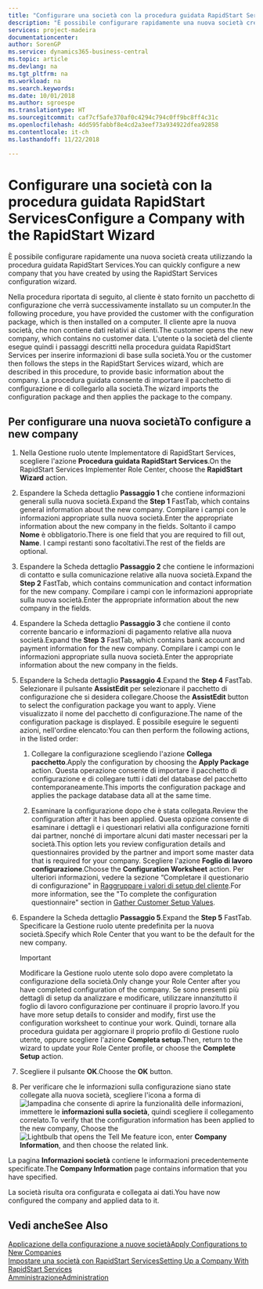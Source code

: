 ```yaml
---
title: "Configurare una società con la procedura guidata RapidStart Services | Microsoft Docs"
description: "È possibile configurare rapidamente una nuova società creata utilizzando la procedura guidata RapidStart Services."
services: project-madeira
documentationcenter: 
author: SorenGP
ms.service: dynamics365-business-central
ms.topic: article
ms.devlang: na
ms.tgt_pltfrm: na
ms.workload: na
ms.search.keywords: 
ms.date: 10/01/2018
ms.author: sgroespe
ms.translationtype: HT
ms.sourcegitcommit: caf7cf5afe370af0c4294c794c0ff9bc8ff4c31c
ms.openlocfilehash: 4dd595fabbf8e4cd2a3eef73a934922dfea92858
ms.contentlocale: it-ch
ms.lasthandoff: 11/22/2018

---
```

# <a name="configure-a-company-with-the-rapidstart-wizard"></a><span data-ttu-id="732ed-103">Configurare una società con la procedura guidata RapidStart Services</span><span class="sxs-lookup"><span data-stu-id="732ed-103">Configure a Company with the RapidStart Wizard</span></span>
<span data-ttu-id="732ed-104">È possibile configurare rapidamente una nuova società creata utilizzando la procedura guidata RapidStart Services.</span><span class="sxs-lookup"><span data-stu-id="732ed-104">You can quickly configure a new company that you have created by using the RapidStart Services configuration wizard.</span></span>

<span data-ttu-id="732ed-105">Nella procedura riportata di seguito, al cliente è stato fornito un pacchetto di configurazione che verrà successivamente installato su un computer.</span><span class="sxs-lookup"><span data-stu-id="732ed-105">In the following procedure, you have provided the customer with the configuration package, which is then installed on a computer.</span></span> <span data-ttu-id="732ed-106">Il cliente apre la nuova società, che non contiene dati relativi ai clienti.</span><span class="sxs-lookup"><span data-stu-id="732ed-106">The customer opens the new company, which contains no customer data.</span></span> <span data-ttu-id="732ed-107">L'utente o la società del cliente esegue quindi i passaggi descritti nella procedura guidata RapidStart Services per inserire informazioni di base sulla società.</span><span class="sxs-lookup"><span data-stu-id="732ed-107">You or the customer then follows the steps in the RapidStart Services wizard, which are described in this procedure, to provide basic information about the company.</span></span> <span data-ttu-id="732ed-108">La procedura guidata consente di importare il pacchetto di configurazione e di collegarlo alla società.</span><span class="sxs-lookup"><span data-stu-id="732ed-108">The wizard imports the configuration package and then applies the package to the company.</span></span>  

## <a name="to-configure-a-new-company"></a><span data-ttu-id="732ed-109">Per configurare una nuova società</span><span class="sxs-lookup"><span data-stu-id="732ed-109">To configure a new company</span></span>  
1. <span data-ttu-id="732ed-110">Nella Gestione ruolo utente Implementatore di RapidStart Services, scegliere l'azione **Procedura guidata RapidStart Services**.</span><span class="sxs-lookup"><span data-stu-id="732ed-110">On the RapidStart Services Implementer Role Center, choose the **RapidStart Wizard** action.</span></span>  
2. <span data-ttu-id="732ed-111">Espandere la Scheda dettaglio **Passaggio 1** che contiene informazioni generali sulla nuova società.</span><span class="sxs-lookup"><span data-stu-id="732ed-111">Expand the **Step 1** FastTab, which contains general information about the new company.</span></span> <span data-ttu-id="732ed-112">Compilare i campi con le informazioni appropriate sulla nuova società.</span><span class="sxs-lookup"><span data-stu-id="732ed-112">Enter the appropriate information about the new company in the fields.</span></span> <span data-ttu-id="732ed-113">Soltanto il campo **Nome** è obbligatorio.</span><span class="sxs-lookup"><span data-stu-id="732ed-113">There is one field that you are required to fill out, **Name**.</span></span> <span data-ttu-id="732ed-114">I campi restanti sono facoltativi.</span><span class="sxs-lookup"><span data-stu-id="732ed-114">The rest of the fields are optional.</span></span>  
3. <span data-ttu-id="732ed-115">Espandere la Scheda dettaglio **Passaggio 2** che contiene le informazioni di contatto e sulla comunicazione relative alla nuova società.</span><span class="sxs-lookup"><span data-stu-id="732ed-115">Expand the **Step 2** FastTab, which contains communication and contact information for the new company.</span></span> <span data-ttu-id="732ed-116">Compilare i campi con le informazioni appropriate sulla nuova società.</span><span class="sxs-lookup"><span data-stu-id="732ed-116">Enter the appropriate information about the new company in the fields.</span></span>
4. <span data-ttu-id="732ed-117">Espandere la Scheda dettaglio **Passaggio 3** che contiene il conto corrente bancario e informazioni di pagamento relative alla nuova società.</span><span class="sxs-lookup"><span data-stu-id="732ed-117">Expand the **Step 3** FastTab, which contains bank account and payment information for the new company.</span></span> <span data-ttu-id="732ed-118">Compilare i campi con le informazioni appropriate sulla nuova società.</span><span class="sxs-lookup"><span data-stu-id="732ed-118">Enter the appropriate information about the new company in the fields.</span></span>  
5. <span data-ttu-id="732ed-119">Espandere la Scheda dettaglio **Passaggio 4**.</span><span class="sxs-lookup"><span data-stu-id="732ed-119">Expand the **Step 4** FastTab.</span></span> <span data-ttu-id="732ed-120">Selezionare il pulsante **AssistEdit** per selezionare il pacchetto di configurazione che si desidera collegare.</span><span class="sxs-lookup"><span data-stu-id="732ed-120">Choose the **AssistEdit** button to select the configuration package you want to apply.</span></span> <span data-ttu-id="732ed-121">Viene visualizzato il nome del pacchetto di configurazione.</span><span class="sxs-lookup"><span data-stu-id="732ed-121">The name of the configuration package is displayed.</span></span> <span data-ttu-id="732ed-122">È possibile eseguire le seguenti azioni, nell'ordine elencato:</span><span class="sxs-lookup"><span data-stu-id="732ed-122">You can then perform the following actions, in the listed order:</span></span>  

    1. <span data-ttu-id="732ed-123">Collegare la configurazione scegliendo l'azione **Collega pacchetto**.</span><span class="sxs-lookup"><span data-stu-id="732ed-123">Apply the configuration by choosing the **Apply Package** action.</span></span> <span data-ttu-id="732ed-124">Questa operazione consente di importare il pacchetto di configurazione e di collegare tutti i dati del database del pacchetto contemporaneamente.</span><span class="sxs-lookup"><span data-stu-id="732ed-124">This imports the configuration package and applies the package database data all at the same time.</span></span>  

    2. <span data-ttu-id="732ed-125">Esaminare la configurazione dopo che è stata collegata.</span><span class="sxs-lookup"><span data-stu-id="732ed-125">Review the configuration after it has been applied.</span></span> <span data-ttu-id="732ed-126">Questa opzione consente di esaminare i dettagli e i questionari relativi alla configurazione forniti dai partner, nonché di importare alcuni dati master necessari per la società.</span><span class="sxs-lookup"><span data-stu-id="732ed-126">This option lets you review configuration details and questionnaires provided by the partner and import some master data that is required for your company.</span></span> <span data-ttu-id="732ed-127">Scegliere l'azione **Foglio di lavoro configurazione**.</span><span class="sxs-lookup"><span data-stu-id="732ed-127">Choose the **Configuration Worksheet** action.</span></span> <span data-ttu-id="732ed-128">Per ulteriori informazioni, vedere la sezione “Completare il questionario di configurazione" in [Raggruppare i valori di setup del cliente](admin-gather-customer-setup-values.md).</span><span class="sxs-lookup"><span data-stu-id="732ed-128">For more information, see the "To complete the configuration questionnaire" section in [Gather Customer Setup Values](admin-gather-customer-setup-values.md).</span></span>  

6. <span data-ttu-id="732ed-129">Espandere la Scheda dettaglio **Passaggio 5**.</span><span class="sxs-lookup"><span data-stu-id="732ed-129">Expand the **Step 5** FastTab.</span></span> <span data-ttu-id="732ed-130">Specificare la Gestione ruolo utente predefinita per la nuova società.</span><span class="sxs-lookup"><span data-stu-id="732ed-130">Specify which Role Center that you want to be the default for the new company.</span></span>  

    > [!IMPORTANT]  
    >  <span data-ttu-id="732ed-131">Modificare la Gestione ruolo utente solo dopo avere completato la configurazione della società.</span><span class="sxs-lookup"><span data-stu-id="732ed-131">Only change your Role Center after you have completed configuration of the company.</span></span> <span data-ttu-id="732ed-132">Se sono presenti più dettagli di setup da analizzare e modificare, utilizzare innanzitutto il foglio di lavoro configurazione per continuare il proprio lavoro.</span><span class="sxs-lookup"><span data-stu-id="732ed-132">If you have more setup details to consider and modify, first use the configuration worksheet to continue your work.</span></span> <span data-ttu-id="732ed-133">Quindi, tornare alla procedura guidata per aggiornare il proprio profilo di Gestione ruolo utente, oppure scegliere l'azione **Completa setup**.</span><span class="sxs-lookup"><span data-stu-id="732ed-133">Then, return to the wizard to update your Role Center profile, or choose the **Complete Setup** action.</span></span>

7. <span data-ttu-id="732ed-134">Scegliere il pulsante **OK**.</span><span class="sxs-lookup"><span data-stu-id="732ed-134">Choose the **OK** button.</span></span>  
8. <span data-ttu-id="732ed-135">Per verificare che le informazioni sulla configurazione siano state collegate alla nuova società, scegliere l'icona a forma di ![lampadina che consente di aprire la funzionalità delle informazioni](media/ui-search/search_small.png "Informazioni sull'operazione che si desidera eseguire"), immettere le **informazioni sulla società**, quindi scegliere il collegamento correlato.</span><span class="sxs-lookup"><span data-stu-id="732ed-135">To verify that the configuration information has been applied to the new company, Choose the ![Lightbulb that opens the Tell Me feature](media/ui-search/search_small.png "Tell me what you want to do") icon, enter **Company Information**, and then choose the related link.</span></span>

<span data-ttu-id="732ed-136">La pagina **Informazioni società** contiene le informazioni precedentemente specificate.</span><span class="sxs-lookup"><span data-stu-id="732ed-136">The **Company Information** page contains information that you have specified.</span></span>   

<span data-ttu-id="732ed-137">La società risulta ora configurata e collegata ai dati.</span><span class="sxs-lookup"><span data-stu-id="732ed-137">You have now configured the company and applied data to it.</span></span>  

## <a name="see-also"></a><span data-ttu-id="732ed-138">Vedi anche</span><span class="sxs-lookup"><span data-stu-id="732ed-138">See Also</span></span>  
[<span data-ttu-id="732ed-139">Applicazione della configurazione a nuove società</span><span class="sxs-lookup"><span data-stu-id="732ed-139">Apply Configurations to New Companies</span></span>](admin-apply-configuration-to-new-companies.md)  
[<span data-ttu-id="732ed-140">Impostare una società con RapidStart Services</span><span class="sxs-lookup"><span data-stu-id="732ed-140">Setting Up a Company With RapidStart Services</span></span>](admin-set-up-a-company-with-rapidstart.md)  
[<span data-ttu-id="732ed-141">Amministrazione</span><span class="sxs-lookup"><span data-stu-id="732ed-141">Administration</span></span>](admin-setup-and-administration.md)

